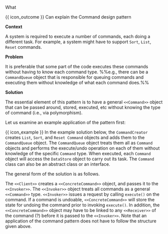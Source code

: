 <span id="title">What</span>

<span id="prereqs"></span>

<span id="outcomes">{{ icon_outcome }} Can explain the Command design pattern</span>

<div id="body">

**Context**

A system is required to execute a number of commands, each doing a different task. For example, a system might have to support `Sort`, `List`, `Reset` commands.

**Problem**

It is preferable that some part of the code executes these commands without having to know each command type. %%e.g., there can be a `CommandQueue` object that is responsible for queuing commands and executing them without knowledge of what each command does.%%

**Solution**

The essential element of this pattern is to have a general `<<Command>>` object that can be passed around, stored, executed, etc without knowing the type of command (i.e., via polymorphism).

Let us examine an example application of the pattern first:

<box>

{{ icon_example }} In the example solution below, the `CommandCreator` creates `List`, `Sort`, and `Reset Command` objects and adds them to the `CommandQueue` object. The `CommandQueue` object treats them all as `Command` objects and performs the execute/undo operation on each of them without knowledge of the specific `Command` type. When executed, each `Command` object will access the `DataStore` object to carry out its task. The `Command` class can also be an abstract class or an interface.

<pic eager src="{{baseUrl}}/designPatterns/command/what/images/commandCreator.png" height="150" />
<p/>

</box>

The general form of the solution is as follows.

<pic eager src="{{baseUrl}}/designPatterns/command/what/images/clientInvoker.png" height="200" />
<p/>

The `<<Client>>` creates a `<<ConcreteCommand>>` object, and passes it to the `<<Invoker>>`. The `<<Invoker>>` object treats all commands as a general `<<Command>>` type.  `<<Invoker>>` issues a request by calling `execute()` on the command. If a command is undoable, `<<ConcreteCommand>>` will store the state for undoing the command prior to invoking `execute()`.  In addition, the `<<ConcreteCommand>>` object may have to be linked to any `<<Receiver>>` of the command (<tooltip content="the object the command will operate on, in case different commands operate on different objects">?</tooltip>) before it is passed to the `<<Invoker>>`. Note that an application of the command pattern does not have to follow the structure given above.

</div>

<div id="extras">
</div>
